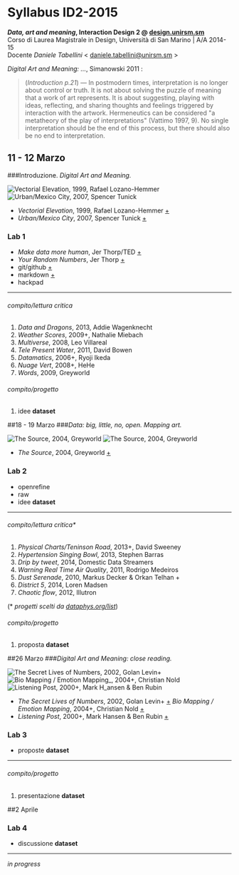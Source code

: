# Syllabus ID2-2015
**_Data, art and meaning_, Interaction Design 2 @ [design.unirsm.sm](http://design.unirsm.sm)**  
Corso di Laurea Magistrale in Design, Università di San Marino |  A/A 2014-15  
Docente _Daniele Tabellini_ < <daniele.tabellini@unirsm.sm> >

_Digital Art and Meaning: ..._, Simanowski 2011 :
> (_Introduction p.21_) — In postmodern times, interpretation is no longer about control or truth. It is not about solving the puzzle of meaning that a work of art represents. It is about suggesting, playing with ideas, reflecting, and sharing thoughts and feelings triggered by interaction with the artwork. Hermeneutics can be considered "a metatheory of the play of interpretations" (Vattimo 1997, 9). No single interpretation should be the end of this process, but there should also be no end to interpretation.




## 11 - 12 Marzo
###Introduzione. _Digital Art and Meaning._

![Vectorial Elevation, 1999, Rafael Lozano-Hemmer](http://i.imgur.com/BNxP95K.jpg?1) ![Urban/Mexico City, 2007, Spencer Tunick](http://i.imgur.com/XHkkirH.jpg?1)  

- _Vectorial Elevation_, 1999, Rafael Lozano-Hemmer [+](http://www.lozano-hemmer.com/vectorial_elevation.php)
- _Urban/Mexico City_, 2007, Spencer Tunick [+](https://vimeo.com/6988932)

### Lab 1
- _Make data more human_, Jer Thorp/TED [+](http://www.ted.com/talks/jer_thorp_make_data_more_human)
- _Your Random Numbers_, Jer Thorp [+](http://blog.blprnt.com/blog/blprnt/your-random-numbers-getting-started-with-processing-and-data-visualization)
- git/github [+](https://guides.github.com/)
- markdown [+](https://guides.github.com/features/mastering-markdown)
- hackpad

---

###### compito/lettura critica
1. _Data and Dragons_, 2013, Addie Wagenknecht
2. _Weather Scores_, 2009+, Nathalie Miebach 
3. _Multiverse_, 2008, Leo Villareal
4. _Tele Present Water_, 2011, David Bowen
5. _Datamatics_, 2006+, Ryoji Ikeda
6. _Nuage Vert_, 2008+, HeHe
7. _Words_, 2009, Greyworld  

###### compito/progetto
1. idee **dataset**





##18 - 19 Marzo
###_Data: big, little, no, open. Mapping art._

![The Source, 2004, Greyworld](http://i.imgur.com/1n622Q0.jpg?1) ![The Source, 2004, Greyworld](http://i.imgur.com/kPVYKuO.jpg?1)

- _The Source_, 2004, Greyworld [+](http://greyworld.org/archives/31)

### Lab 2
- openrefine
- raw
- idee **dataset**

---

###### compito/lettura critica*
1. _Physical Charts/Teninson Road_, 2013+, David Sweeney
2. _Hypertension Singing Bowl_, 2013, Stephen Barras 
3. _Drip by tweet_, 2014, Domestic Data Streamers
4. _Warning Real Time Air Quality_, 2011, Rodrigo Medeiros  
5. _Dust Serenade_, 2010, Markus Decker & Orkan Telhan +
6. _District 5_, 2014, Loren Madsen
7. _Chaotic flow_, 2012, Illutron

(* _progetti scelti da [dataphys.org/list](http://dataphys.org/list)_)  


###### compito/progetto
1. proposta **dataset**





##26 Marzo
###_Digital Art and Meaning: close reading._

![The Secret Lives of Numbers, 2002, Golan Levin+](http://i.imgur.com/qDrLG5X.jpg?1) ![Bio Mapping / Emotion Mapping_, 2004+, Christian Nold](http://i.imgur.com/I7IOGP9.jpg?1) ![Listening Post, 2000+, Mark H_ansen & Ben Rubin](http://i.imgur.com/L9etHPR.jpg?1)

- _The Secret Lives of Numbers_, 2002, Golan Levin+ [+](http://www.flong.com/projects/slon/)
_Bio Mapping / Emotion Mapping_, 2004+, Christian Nold [+](http://biomapping.net/)
- _Listening Post_, 2000+, Mark Hansen & Ben Rubin [+](https://vimeo.com/3885443)

### Lab 3
- proposte **dataset**

---

###### compito/progetto
1. presentazione **dataset**




##2 Aprile

### Lab 4
- discussione **dataset**

-------

_in progress_
